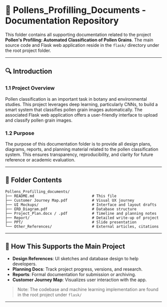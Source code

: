 # 📄 Pollens\_Profilling\_Documents - Documentation Repository

This folder contains all supporting documentation related to the project **Pollen's Profiling: Automated Classification of Pollen Grains**. The main source code and Flask web application reside in the `flask/` directory under the root project folder.

---

## 🔍 Introduction

### 1.1 Project Overview

Pollen classification is an important task in botany and environmental studies. This project leverages deep learning, particularly CNNs, to build a smart system that classifies pollen grain images automatically. The associated Flask web application offers a user-friendly interface to upload and classify pollen grain images.

### 1.2 Purpose

The purpose of this documentation folder is to provide all design plans, diagrams, reports, and planning material related to the pollen classification system. This ensures transparency, reproducibility, and clarity for future reference or academic evaluation.

---

## 📂 Folder Contents

```
Pollens_Profilling_documents/
├── README.md                          # This file
├── Customer Journey Map.pdf           # Visual UX journey
├── UI Mockups/                        # Interface and layout drafts
├── ERD_Diagram.pdf                    # Database structure
├── Project_Plan.docx / .pdf           # Timeline and planning notes
├── Report/                            # Detailed write-up of project
├── PPT/                               # Slide presentation
└── Other_References/                  # External articles, citations
```

---

## 🔻 How This Supports the Main Project

* **Design References**: UI sketches and database design to help developers.
* **Planning Docs**: Track project progress, versions, and research.
* **Reports**: Formal documentation for submission or archiving.
* **Customer Journey Map**: Visualizes user interaction with the app.

> Note: The codebase and machine learning implementation are found in the root project under `flask/`

---
